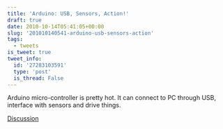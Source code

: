 ```yaml
---
title: 'Arduino: USB, Sensors, Action!'
draft: true
date: 2010-10-14T05:41:05+00:00
slug: '201010140541-arduino-usb-sensors-action'
tags:
  - tweets
is_tweet: true
tweet_info:
  id: '27283103591'
  type: 'post'
  is_thread: False
---
```




Arduino micro-controller is pretty hot. It can connect to PC through USB, interface with sensors and drive things.

[Discussion](https://x.com/sytelus/status/27283103591)
